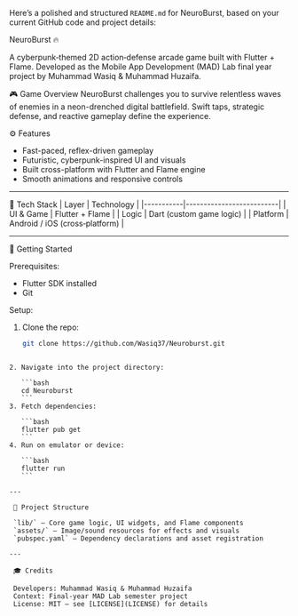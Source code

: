 Here’s a polished and structured `README.md` for NeuroBurst, based on your current GitHub code and project details:

NeuroBurst 🔥

A cyberpunk‑themed 2D action‑defense arcade game built with Flutter + Flame. Developed as the Mobile App Development (MAD) Lab final year project by Muhammad Wasiq & Muhammad Huzaifa.


 🎮 Game Overview
NeuroBurst challenges you to survive relentless waves of enemies in a neon-drenched digital battlefield. Swift taps, strategic defense, and reactive gameplay define the experience.


 ⚙️ Features
- Fast-paced, reflex-driven gameplay  
- Futuristic, cyberpunk-inspired UI and visuals  
- Built cross-platform with Flutter and Flame engine  
- Smooth animations and responsive controls  

---

 🧩 Tech Stack
| Layer     | Technology               |
|-----------|--------------------------|
| UI & Game | Flutter + Flame          |
| Logic     | Dart (custom game logic) |
| Platform  | Android / iOS (cross‑platform) |

---

 🚀 Getting Started

Prerequisites:  
- Flutter SDK installed  
- Git

Setup:
1. Clone the repo:  
   ```bash
   git clone https://github.com/Wasiq37/Neuroburst.git
````

2. Navigate into the project directory:

   ```bash
   cd Neuroburst
   ```
3. Fetch dependencies:

   ```bash
   flutter pub get
   ```
4. Run on emulator or device:

   ```bash
   flutter run
   ```

---

 📁 Project Structure

 `lib/` – Core game logic, UI widgets, and Flame components
 `assets/` – Image/sound resources for effects and visuals
 `pubspec.yaml` – Dependency declarations and asset registration

---

 🎓 Credits

 Developers: Muhammad Wasiq & Muhammad Huzaifa
 Context: Final-year MAD Lab semester project
 License: MIT — see [LICENSE](LICENSE) for details
